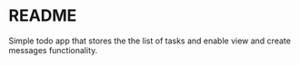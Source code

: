 # README

Simple todo app that stores the the list of tasks and enable view and create messages functionality.
